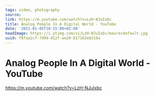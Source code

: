 ```yaml
---
tags: video, photography
source:
link: https://m.youtube.com/watch?v=LzH-NJuIxbc
title: Analog People In A Digital World - YouTube
date: '2021-01-05T10:15:00+02:00'
headImage: https://i.ytimg.com/vi/LzH-NJuIxbc/maxresdefault.jpg
uuid: f8faa2cf-7d9d-412f-ae20-817162e6219a
---
```


# Analog People In A Digital World - YouTube
https://m.youtube.com/watch?v=LzH-NJuIxbc

